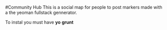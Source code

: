 #Community Hub
This is a social map for people to post markers made with a the yeoman fullstack gennerator. 

To instal you must have **yo** **grunt** 
